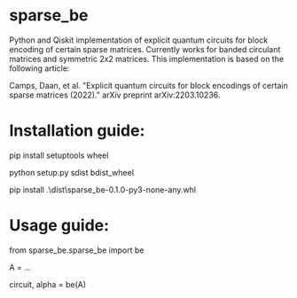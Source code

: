 # sparse_be
Python and Qiskit implementation of explicit quantum circuits for block encoding of certain sparse matrices.
Currently works for banded circulant matrices and symmetric 2x2 matrices.
This implementation is based on the following article: 

Camps, Daan, et al. "Explicit quantum circuits for block encodings of certain sparse matrices (2022)." arXiv preprint arXiv:2203.10236.

# Installation guide:

pip install setuptools wheel

python setup.py sdist bdist_wheel

pip install .\dist\sparse_be-0.1.0-py3-none-any.whl

# Usage guide:

from sparse_be.sparse_be import be

A = ...

circuit, alpha = be(A)


